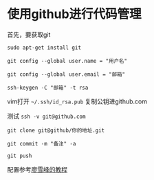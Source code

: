 # 使用github进行代码管理
首先，要获取git

`sudo apt-get install git` 

`git config --global user.name = "用户名"`

`git config --global user.email = "邮箱"`

`ssh-keygen -C "邮箱" -t rsa`

vim打开 `~/.ssh/id_rsa.pub` 复制公钥进github.com

测试 `ssh -v git@github.com`

`git clone git@github/你的地址.git`

`git commit -m "备注" -a`

`git push`


配置参考[廖雪峰的教程](https://www.cnblogs.com/cocowool/archive/2010/10/19/1855616.html)

